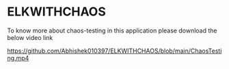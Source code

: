 # ELKWITHCHAOS


To know more about chaos-testing in this application please download the below video link

https://github.com/Abhishek010397/ELKWITHCHAOS/blob/main/ChaosTesting.mp4
